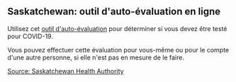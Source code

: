 ## Saskatchewan: outil d'auto-évaluation en ligne

Utilisez cet [outil d'auto-évaluation](https://www.saskatchewan.ca/government/health-care-administration-and-provider-resources/treatment-procedures-and-guidelines/emerging-public-health-issues/2019-novel-coronavirus/covid-19-self-assessment) pour déterminer si vous devez être testé pour COVID-19.

Vous pouvez effectuer cette évaluation pour vous-même ou pour le compte d'une autre personne, si elle n'est pas en mesure de le faire.

[Source: Saskatchewan Health Authority](https://www.saskhealthauthority.ca/)
